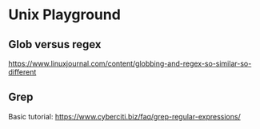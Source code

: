 # Unix Playground

## Glob versus regex
https://www.linuxjournal.com/content/globbing-and-regex-so-similar-so-different

## Grep
Basic tutorial: https://www.cyberciti.biz/faq/grep-regular-expressions/
